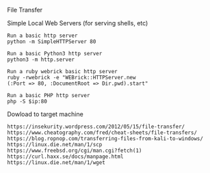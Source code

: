 File Transfer 


Simple Local Web Servers (for serving shells, etc)

    Run a basic http server
    python -m SimpleHTTPServer 80

    Run a basic Python3 http server
    python3 -m http.server

    Run a ruby webrick basic http server
    ruby -rwebrick -e "WEBrick::HTTPServer.new
    (:Port => 80, :DocumentRoot => Dir.pwd).start"

    Run a basic PHP http server
    php -S $ip:80
    
 Dowload to target machine    

    https://insekurity.wordpress.com/2012/05/15/file-transfer/
    https://www.cheatography.com/fred/cheat-sheets/file-transfers/
    https://blog.ropnop.com/transferring-files-from-kali-to-windows/
    https://linux.die.net/man/1/scp
    https://www.freebsd.org/cgi/man.cgi?fetch(1)
    https://curl.haxx.se/docs/manpage.html
    https://linux.die.net/man/1/wget
